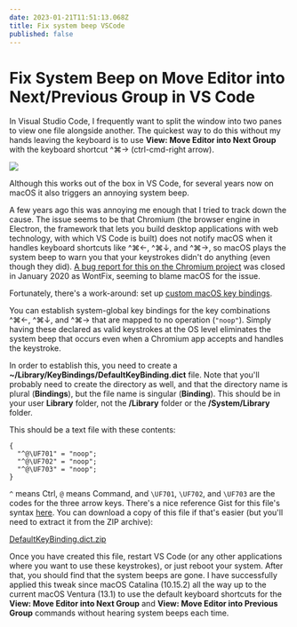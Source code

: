 ```yaml
---
date: 2023-01-21T11:51:13.068Z
title: Fix system beep VSCode
published: false
---
```

# Fix System Beep on Move Editor into Next/Previous Group in VS Code

In Visual Studio Code, I frequently want to split the window into two panes to view one file alongside another. The quickest way to do this without my hands leaving the keyboard is to use **View: Move Editor into Next Group** with the keyboard shortcut ^⌘→ (ctrl-cmd-right arrow).

![](https://kevinyank.com/media/photos/2023/01/21/ymb1l.png)

Although this works out of the box in VS Code, for several years now on macOS it also triggers an annoying system beep.

A few years ago this was annoying me enough that I tried to track down the cause. The issue seems to be that Chromium (the browser engine in Electron, the framework that lets you build desktop applications with web technology, with which VS Code is built) does not notify macOS when it handles keyboard shortcuts like ^⌘←, ^⌘↓, and ^⌘→, so macOS plays the system beep to warn you that your keystrokes didn't do anything (even though they did). [A bug report for this on the Chromium project](https://bugs.chromium.org/p/chromium/issues/detail?id=916460) was closed in January 2020 as WontFix, seeming to blame macOS for the issue.

Fortunately, there's a work-around: set up [custom macOS key bindings](https://blog.victormendonca.com/2020/04/27/how-to-change-macos-key-bindings/).

You can establish system-global key bindings for the key combinations ^⌘←, ^⌘↓, and ^⌘→ that are mapped to no operation (`"noop"`). Simply having these declared as valid keystrokes at the OS level eliminates the system beep that occurs even when a Chromium app accepts and handles the keystroke.

In order to establish this, you need to create a **~/Library/KeyBindings/DefaultKeyBinding.dict** file. Note that you'll probably need to create the directory as well, and that the directory name is plural (**Bindings**), but the file name is singular (**Binding**). This should be in your user **Library** folder, not the **/Library** folder or the **/System/Library** folder.

This should be a text file with these contents:

```
{
  "^@\UF701" = "noop";
  "^@\UF702" = "noop";
  "^@\UF703" = "noop";
}
```

`^` means Ctrl, `@` means Command, and `\UF701`, `\UF702`, and `\UF703` are the codes for the three arrow keys. There's a nice reference Gist for this file's syntax [here](https://gist.github.com/trusktr/1e5e516df4e8032cbc3d). You can download a copy of this file if that's easier (but you'll need to extract it from the ZIP archive):

[DefaultKeyBinding.dict.zip](https://github.com/electron/electron/files/4029076/DefaultKeyBinding.dict.zip)

Once you have created this file, restart VS Code (or any other applications where you want to use these keystrokes), or just reboot your system. After that, you should find that the system beeps are gone. I have successfully applied this tweak since macOS Catalina (10.15.2) all the way up to the current macOS Ventura (13.1) to use the default keyboard shortcuts for the **View: Move Editor into Next Group** and **View: Move Editor into Previous Group** commands without hearing system beeps each time.

